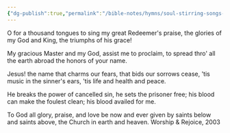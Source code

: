 ```yaml
---
{"dg-publish":true,"permalink":"/bible-notes/hymns/soul-stirring-songs-and-hymns/blessed-be-the-name/","title":"Blessed Be the Name"}
---
```



O for a thousand tongues to sing
my great Redeemer's praise,
the glories of my God and King,
the triumphs of his grace!

My gracious Master and my God,
assist me to proclaim,
to spread thro' all the earth abroad
the honors of your name.

Jesus! the name that charms our fears,
that bids our sorrows cease,
'tis music in the sinner's ears,
'tis life and health and peace.

He breaks the power of cancelled sin,
he sets the prisoner free;
his blood can make the foulest clean;
his blood availed for me.

To God all glory, praise, and love
be now and ever given
by saints below and saints above,
the Church in earth and heaven.
Worship &amp; Rejoice, 2003